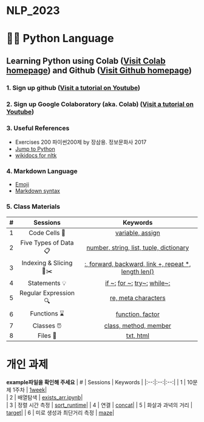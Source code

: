 # NLP_2023

# 🐹🍦 **Python Language**

## **Learning Python** using **Colab** ([Visit Colab homepage](https://colab.research.google.com/?utm_source=scs-index)) and **Github** ([Visit Github homepage](https://github.com/))

### **1. Sign up github** ([Visit a tutorial on Youtube](https://www.youtube.com/watch?v=c-NikCpec7U))
### **2. Sign up Google Colaboratory** (aka. Colab) ([Visit a tutorial on Youtube](https://www.youtube.com/watch?v=2X_EU18OeYM))

### **3. Useful References**
- Exercises 200 파이썬200제 by 장삼용. 정보문화사 2017
- [Jump to Python](https://wikidocs.net/book/1)
- [wikidocs for nltk](https://wikidocs.net/21667)

### **4. Markdown Language**
* [Emoji](https://gist.github.com/rxaviers/7360908)
* [Markdown syntax](https://www.markdownguide.org/basic-syntax/)

### **5. Class Materials**
| # | Sessions | Keywords |
|:--:|:--:|:--:|
| 1 | Code Cells 🐾 | [variable, assign](https://github.com/ms624atyale/NLP_2023/blob/main/1_CodeCells_Basic_.ipynb)|  
| 2 | Five Types of Data 📋 | [number, string, list, tuple, dictionary](with_me/1_CodeCells_Basic.ipynb)|  
| 3 | Indexing & Slicing 📌✂️ | [:, forward, backward, link +, repeat *, length len()](with_me/3_Indexing_Slicing.ipynb)|
| 4 | Statements 💡 | [if ~:](with_me/4_1_IfStatement.ipynb) [ for ~:](with_me/4_2_ForStatement.ipynb) [try~:](with_me/4_3_tryExceptElse_Statement.ipynb) [while~:](with_me/4_4_WhileStatementwContinueBreak.ipynb)|
| 5 | Regular Expression 🔍 | [re, meta characters](with_me/5_RegularExpression.ipynb)|
| 6 | Functions ⌛ | [function, factor](link)|  
| 7 | Classes ⏰ | [class, method, member](link)|  
| 8 | Files 💾 | [txt, html](link) 


# 개인 과제
**example파일을 확인해 주세요**
| # | Sessions | Keywords |
|:--:|:--:|:--:|
| 1 | 10문제 1주차 | [1week](example/1week.ipynb)|  
| 2 | 배열탐색 | [exists_arr.ipynb](example/exists_arr.ipynb)|  
| 3 | 정렬 시간 측정 | [sort_runtime](example/sort_runtime.ipynb)|
| 4 | 연결 | [concat](example/concat.ipynb)|
| 5 | 화살과 과녁의 거리 | [target](example/target.ipynb)|
| 6 | 미로 생성과 최단거리 측정 | [maze](example/maze_runner.ipynb)|

